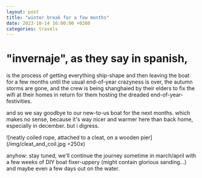 ```yaml
---
layout: post
title: "winter break for a few months"
date: 2023-10-14 16:00:00 +0200
categories: travels
---
```


# "invernaje", as they say in spanish,
is the process of getting everything ship-shape and then leaving the boat
for a few months until the usual end-of-year crazyness is over, the autumn
storms are gone, and the crew is being shanghaied by their elders to fix the
wifi at their homes in return for them hosting the dreaded
end-of-year-festivities.

and so we say goodbye to our new-to-us boat for the next months. which makes
no sense, because it's way nicer and warmer here than back home, especially
in december. but i digress.

![neatly coiled rope, attached to a cleat, on a wooden pier](/img/cleat_and_coil.jpg =250x)

anyhow: stay tuned, we'll continue the journey sometime in
march/april with a few weeks of DIY boat fixer-uppery (might contain
glorious sanding...) and maybe even a few days out on the water.